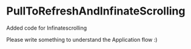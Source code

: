 # PullToRefreshAndInfinateScrolling
Added code for Infinatescrolling

Please write something to understand the Application flow :)
